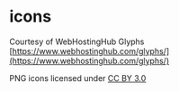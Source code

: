 # icons

Courtesy of WebHostingHub Glyphs  
[https://www.webhostinghub.com/glyphs/](https://www.webhostinghub.com/glyphs/)

PNG icons licensed under [CC BY 3.0](https://creativecommons.org/licenses/by/3.0/)
